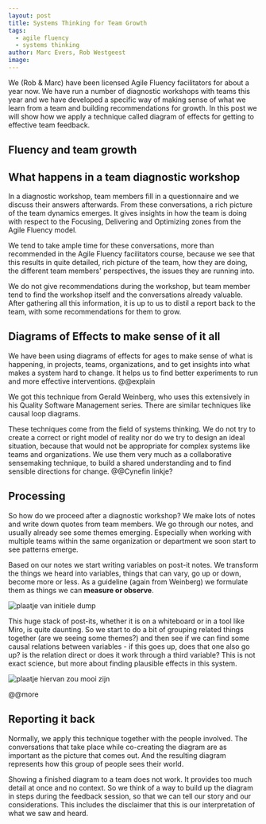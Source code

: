```yaml
---
layout: post
title: Systems Thinking for Team Growth
tags:
  - agile fluency
  - systems thinking
author: Marc Evers, Rob Westgeest
image:
---
```


We (Rob & Marc) have been licensed Agile Fluency facilitators for about a year
now. We have run a number of diagnostic workshops with teams this year and we
have developed a specific way of making sense of what we learn from a team and
building recommendations for growth. In this post we will show how we apply a
technique called diagram of effects for getting to effective team feedback.

## Fluency and team growth


## What happens in a team diagnostic workshop

In a diagnostic workshop, team members fill in a questionnaire and we discuss
their answers afterwards. From these conversations, a rich picture of the team
dynamics emerges. It gives insights in how the team is doing with respect to the
Focusing, Delivering and Optimizing zones from the Agile Fluency model.

We tend to take ample time for these conversations, more than recommended in the
Agile Fluency facilitators course, because we see that this results in quite
detailed, rich picture of the team, how they are doing, the different team
members' perspectives, the issues they are running into.

We do not give recommendations during the workshop, but team member tend to find
the workshop itself and the conversations already valuable. After gathering all
this information, it is up to us to distil a report back to the team, with some
recommendations for them to grow.

## Diagrams of Effects to make sense of it all

We have been using diagrams of effects for ages to make sense of what is happening, in projects, teams, organizations, and to get insights into what makes a system hard to change. It helps us to find better experiments to run and more effective interventions.
@@explain

We got this technique from Gerald Weinberg, who uses this extensively in his
Quality Software Management series. There are similar techniques like causal
loop diagrams.

These techniques come from the field of systems thinking. We do not try to
create a correct or right model of reality nor do we try to design an ideal
situation, because that would not be appropriate for complex systems like teams
and organizations. We use them very much as a collaborative sensemaking
technique, to build a shared understanding and to find sensible directions for
change. @@Cynefin linkje?

## Processing

So how do we proceed after a diagnostic workshop? We make lots of notes and
write down quotes from team members. We go through our notes, and usually
already see some themes emerging. Especially when working with multiple teams
within the same organization or department we soon start to see patterns emerge.

Based on our notes we start writing variables on post-it notes. We transform the
things we heard into variables, things that can vary, go up or down, become more
or less. As a guideline (again from Weinberg) we formulate them as things we can
**measure or observe**.

![plaatje van initiele dump]()

This huge stack of post-its, whether it is on a whiteboard or in a tool like
Miro, is quite daunting. So we start to do a bit of grouping related things
together (are we seeing some themes?) and then see if we can find some causal
relations between variables - if this goes up, does that one also go up? is the
relation direct or does it work through a third variable? This is not exact
science, but more about finding plausible effects in this system.

![plaatje hiervan zou mooi zijn]()

@@more

## Reporting it back

Normally, we apply this technique together with the people involved. The
conversations that take place while co-creating the diagram are as important as
the picture that comes out. And the resulting diagram represents how this group
of people sees their world.

Showing a finished diagram to a team does not work. It provides too much detail
at once and no context. So we think of a way to build up the diagram in steps
during the feedback session, so that we can tell our story and our
considerations. This includes the disclaimer that this is our interpretation of
what we saw and heard.
